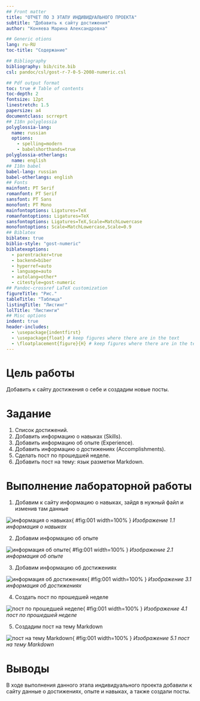 ```yaml
---
## Front matter
title: "ОТЧЕТ ПО 3 ЭТАПУ ИНДИВИДУАЛЬНОГО ПРОЕКТА"
subtitle: "Добавить к сайту достижения"
author: "Коняева Марина Александровна"

## Generic otions
lang: ru-RU
toc-title: "Содержание"

## Bibliography
bibliography: bib/cite.bib
csl: pandoc/csl/gost-r-7-0-5-2008-numeric.csl

## Pdf output format
toc: true # Table of contents
toc-depth: 2
fontsize: 12pt
linestretch: 1.5
papersize: a4
documentclass: scrreprt
## I18n polyglossia
polyglossia-lang:
  name: russian
  options:
	- spelling=modern
	- babelshorthands=true
polyglossia-otherlangs:
  name: english
## I18n babel
babel-lang: russian
babel-otherlangs: english
## Fonts
mainfont: PT Serif
romanfont: PT Serif
sansfont: PT Sans
monofont: PT Mono
mainfontoptions: Ligatures=TeX
romanfontoptions: Ligatures=TeX
sansfontoptions: Ligatures=TeX,Scale=MatchLowercase
monofontoptions: Scale=MatchLowercase,Scale=0.9
## Biblatex
biblatex: true
biblio-style: "gost-numeric"
biblatexoptions:
  - parentracker=true
  - backend=biber
  - hyperref=auto
  - language=auto
  - autolang=other*
  - citestyle=gost-numeric
## Pandoc-crossref LaTeX customization
figureTitle: "Рис."
tableTitle: "Таблица"
listingTitle: "Листинг"
lolTitle: "Листинги"
## Misc options
indent: true
header-includes:
  - \usepackage{indentfirst}
  - \usepackage{float} # keep figures where there are in the text
  - \floatplacement{figure}{H} # keep figures where there are in the text
---
```


# Цель работы

Добавить к сайту достижения о себе и создадим новые посты.

# Задание

1. Список достижений.
2. Добавить информацию о навыках (Skills).
3. Добавить информацию об опыте (Experience).
4. Добавить информацию о достижениях (Accomplishments).
5. Сделать пост по прошедшей неделе.
6. Добавить пост на тему: язык разметки Markdown.

# Выполнение лабораторной работы

1. Добавим к сайту информацию о навыках, зайдя в нужный файл и изменив там данные

![информация о навыках](image/id3.1.png){ #fig:001 width=100% }
*Изображение 1.1 информация о навыках*

2. Добавим информацию об опыте 

![информация об опыте](image/id3.2.png){ #fig:001 width=100% }
*Изображение 2.1 информация об опыте*

3. Добавим информацию об достижениях

![информация об достижениях](image/id3.3.png){ #fig:001 width=100% }
*Изображение 3.1 информация об достижениях*

4. Создать пост по прошедшей неделе

![пост по прошедшей неделе](image/id3.4.png){ #fig:001 width=100% }
*Изображение 4.1 пост по прошедшей неделе*

5. Создадим пост на тему Markdown

![пост на тему Markdown](image/id3.5.png){ #fig:001 width=100% }
*Изображение 5.1 пост на тему Markdown*

# Выводы

В ходе выполнения данного этапа индивидуального проекта добавили к сайту данные о достижениях, опыте и навыках, а также создали посты.
